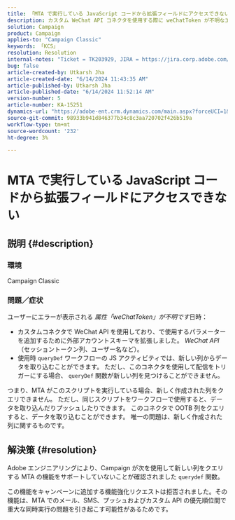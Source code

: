 ```yaml
---
title: 「MTA で実行している JavaScript コードから拡張フィールドにアクセスできない」
description: カスタム WeChat API コネクタを使用する際に weChatToken が不明なエラーを解決する方法を説明します。
solution: Campaign
product: Campaign
applies-to: "Campaign Classic"
keywords: 「KCS」
resolution: Resolution
internal-notes: "Ticket = TK203929, JIRA = https://jira.corp.adobe.com/browse/NEO-20460, https://jira.corp.adobe.com/browse/NEO-20648"
bug: false
article-created-by: Utkarsh Jha
article-created-date: "6/14/2024 11:43:35 AM"
article-published-by: Utkarsh Jha
article-published-date: "6/14/2024 11:52:14 AM"
version-number: 5
article-number: KA-15251
dynamics-url: "https://adobe-ent.crm.dynamics.com/main.aspx?forceUCI=1&pagetype=entityrecord&etn=knowledgearticle&id=5684ae4f-432a-ef11-840a-000d3a5a67ba"
source-git-commit: 98933b941d846377b34c8c3aa720702f426b519a
workflow-type: tm+mt
source-wordcount: '232'
ht-degree: 3%

---
```


# MTA で実行している JavaScript コードから拡張フィールドにアクセスできない

## 説明 {#description}


### <b>環境</b>

Campaign Classic



### <b>問題／症状</b>

ユーザーにエラーが表示される *属性「weChatToken」が不明です*&#x200B;日時：

- カスタムコネクタで WeChat API を使用しており、で使用するパラメーターを追加するために外部アカウントスキーマを拡張しました。 *WeChat API*（セッショントークン列、ユーザー名など）。
- 使用時 `queryDef` ワークフローの JS アクティビティでは、新しい列からデータを取り込むことができます。 ただし、このコネクタを使用して配信をトリガーにする場合、 `queryDef` 関数が新しい列を見つけることができません。




つまり、MTA がこのスクリプトを実行している場合、新しく作成された列をクエリできません。 ただし、同じスクリプトをワークフローで使用すると、データを取り込んだりプッシュしたりできます。 このコネクタで OOTB 列をクエリすると、データを取り込むことができます。 唯一の問題は、新しく作成された列に関するものです。


## 解決策 {#resolution}




Adobe<b> </b>エンジニアリングにより、Campaign が次を使用して新しい列をクエリする MTA の機能をサポートしていないことが確認されました `querydef` 関数。



この機能をキャンペーンに追加する機能強化リクエストは拒否されました。その機能は、MTA でのメール、SMS、プッシュおよびカスタム API の優先順位間で重大な同時実行の問題を引き起こす可能性があるためです。
